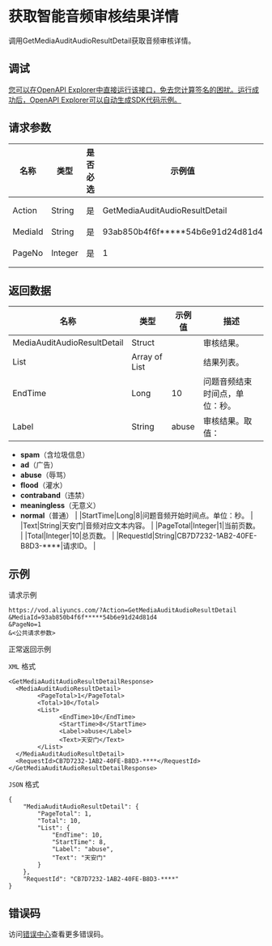 # 获取智能音频审核结果详情

调用GetMediaAuditAudioResultDetail获取音频审核详情。

## 调试

[您可以在OpenAPI Explorer中直接运行该接口，免去您计算签名的困扰。运行成功后，OpenAPI Explorer可以自动生成SDK代码示例。](https://api.aliyun.com/#product=vod&api=GetMediaAuditAudioResultDetail&type=RPC&version=2017-03-21)

## 请求参数

|名称|类型|是否必选|示例值|描述|
|--|--|----|---|--|
|Action|String|是|GetMediaAuditAudioResultDetail|操作接口名。系统规定参数，取值：**GetMediaAuditAudioResultDetail**。 |
|MediaId|String|是|93ab850b4f6f\*\*\*\*\*54b6e91d24d81d4|视频ID。 |
|PageNo|Integer|是|1|页号。可选填，不填则返回所有结果不分页。 |

## 返回数据

|名称|类型|示例值|描述|
|--|--|---|--|
|MediaAuditAudioResultDetail|Struct| |审核结果。 |
|List|Array of List| |结果列表。 |
|EndTime|Long|10|问题音频结束时间点，单位：秒。 |
|Label|String|abuse|审核结果。取值：

 -   **spam**（含垃圾信息）
-   **ad**（广告）
-   **abuse**（辱骂）
-   **flood**（灌水）
-   **contraband**（违禁）
-   **meaningless**（无意义）
-   **normal**（普通） |
|StartTime|Long|8|问题音频开始时间点。单位：秒。 |
|Text|String|天安门|音频对应文本内容。 |
|PageTotal|Integer|1|当前页数。 |
|Total|Integer|10|总页数。 |
|RequestId|String|CB7D7232-1AB2-40FE-B8D3-\*\*\*\*|请求ID。 |

## 示例

请求示例

```
https://vod.aliyuncs.com/?Action=GetMediaAuditAudioResultDetail
&MediaId=93ab850b4f6f*****54b6e91d24d81d4
&PageNo=1
&<公共请求参数>
```

正常返回示例

`XML` 格式

```
<GetMediaAuditAudioResultDetailResponse>
  <MediaAuditAudioResultDetail>
        <PageTotal>1</PageTotal>
        <Total>10</Total>
        <List>
              <EndTime>10</EndTime>
              <StartTime>8</StartTime>
              <Label>abuse</Label>
              <Text>天安门</Text>
        </List>
  </MediaAuditAudioResultDetail>
  <RequestId>CB7D7232-1AB2-40FE-B8D3-****</RequestId>
</GetMediaAuditAudioResultDetailResponse>
```

`JSON` 格式

```
{
    "MediaAuditAudioResultDetail": {
        "PageTotal": 1,
        "Total": 10,
        "List": {
            "EndTime": 10,
            "StartTime": 8,
            "Label": "abuse",
            "Text": "天安门"
        }
    },
    "RequestId": "CB7D7232-1AB2-40FE-B8D3-****"
}
```

## 错误码

访问[错误中心](https://error-center.aliyun.com/status/product/vod)查看更多错误码。

